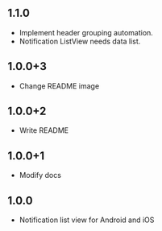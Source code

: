 ## 1.1.0
* Implement header grouping automation.
* Notification ListView needs data list.

## 1.0.0+3
* Change README image

## 1.0.0+2
* Write README

## 1.0.0+1
* Modify docs

## 1.0.0
* Notification list view for Android and iOS
